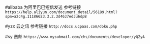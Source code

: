 #alibaba 为阿里巴巴短信发送 
参考链接`https://help.aliyun.com/document_detail/56189.html?spm=a2c4g.11186623.3.2.3d4637ed3u6dpB`

#yzx 云之讯
参考链接 `http://docs.ucpaas.com/doku.php`

#sy 赛邮 `https://www.mysubmail.com/chs/documents/developer/yQZyA`